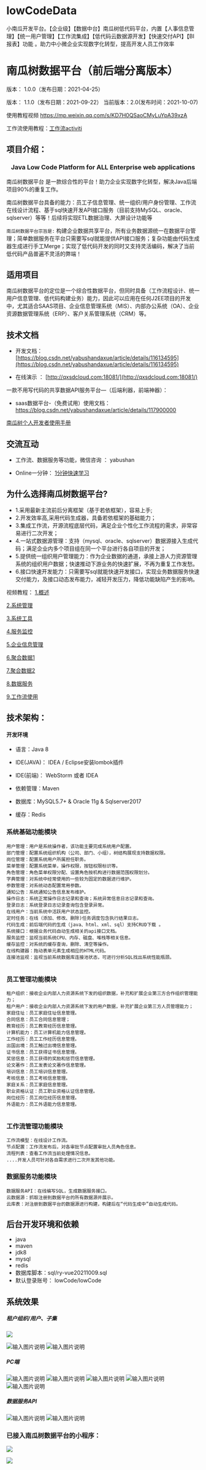 # lowCodeData
小南瓜开发平台。【企业级】【数据中台】南瓜树低代码平台，内置【人事信息管理】【统一用户管理】【工作流集成】【低代码云数据源开发】【快速交付API】【BI报表】功能 。助力中小微企业实现数字化转型，提高开发人员工作效率

南瓜树数据平台（前后端分离版本）
===============

版本： 1.0.0（发布日期：2021-04-25）

版本： 1.1.0（发布日期：2021-09-22）
当前版本：2.0(发布时间：2021-10-07)


使用教程视频
https://mp.weixin.qq.com/s/KD7H0QSaoCMyLuYpA39xzA

工作流使用教程：[工作流activiti](https://mp.weixin.qq.com/s?__biz=Mzg2NDAzMzY1OA==&mid=2247483884&idx=1&sn=0f651c95c69ddf8ce532ea4de4c3f64e&chksm=ce6ecff9f91946efa54341179691898bad10eb650a914a4cfc1117a828fe586f29e4dd487f91&token=719571060&lang=zh_CN#rd)


项目介绍：
-----------------------------------

<h3 align="center">Java Low Code Platform for ALL Enterprise web applications</h3>

南瓜树数据平台 是一款综合性的平台！助力企业实现数字化转型，解决Java后端项目90%的重复工作。

南瓜树数据平台具备的能力：员工子信息管理、统一组织/用户身份管理、工作流在线设计流程、基于sql快速开发API接口服务（目前支持MySQL、oracle、sqlserver）等等！后续将实现ETL数据治理、大屏设计功能等



`南瓜树数据平台宗旨是:` 构建企业数据共享平台，所有业务数据源统一在数据平台管理；简单数据服务在平台只需要写sql就能提供API接口服务；复杂功能由代码生成器生成进行手工Merge；实现了低代码开发的同时又支持灵活编码，解决了当前低代码产品普遍不灵活的弊端！



适用项目
-----------------------------------
南瓜树数据平台的定位是一个综合性数据平台，但同时具备（工作流程设计、统一用户信息管理、低代码构建业务）能力，因此可以应用在任何J2EE项目的开发中，尤其适合SAAS项目、企业信息管理系统（MIS）、内部办公系统（OA）、企业资源数据管理系统（ERP）、客户关系管理系统（CRM）等。



技术文档
-----------------------------------



- 开发文档：  [https://blog.csdn.net/yabushandaxue/article/details/116134595](https://blog.csdn.net/yabushandaxue/article/details/116134595)

- 在线演示 ： [http://qxsdcloud.com:18081/](http://qxsdcloud.com:18081/)

一款不用写代码的共享数据API服务平台—（后端利器，前端神器）：
- saas数据平台-（免费试用）使用文档：https://blog.csdn.net/yabushandaxue/article/details/117900000

[南瓜树个人开发者使用手册](https://www.bilibili.com/video/BV1CQ4y1273T/)


交流互动
-----------------------------------

- 工作流、数据服务等功能，微信咨询 ：  yabushan


- Online一分钟：  [1分钟快速学习](https://blog.csdn.net/yabushandaxue/article/details/116134595)


为什么选择南瓜树数据平台?
-----------------------------------
* 1.采用最新主流前后分离框架（基于若依框架），容易上手; 
* 2.开发效率高,采用代码生成器，具备若依框架的基础能力；
* 3.集成工作流，开源流程底层代码，满足企业个性化工作流程的需求，非常容易进行二次开发；
* 4.一站式数据源管理：支持（mysql、oracle、sqlserver）数据源接入生成代码；满足企业内多个项目组在同一个平台进行各自项目的开发；
* 5.提供统一组织用户管理能力：作为企业数据的通道，承接上游人力资源管理系统的组织用户数据；快速推动下游业务的快速扩展，不再为重复工作发愁。
* 6.接口快速开发能力：只需要写sql就能快速开发接口，实现业务数据服务快速交付能力，及接口动态发布能力，减轻开发压力，降低功能缺陷产生的影响。

视频教程：
[1.概述](http://mpvideo.qpic.cn/0bf2cqabeaaajqamz526jzqvafgdcikaaeqa.f10002.mp4?dis_k=6c268d0c0d1b5691de7193b8a1ca2dee&dis_t=1634647873&vid=wxv_2080626192612753411&format_id=10002&support_redirect=0&mmversion=false)
 
 [2.系统管理](http://mpvideo.qpic.cn/0bf2jyabeaaaxyam3ak6inqvatwdcjhaaeqa.f10002.mp4?dis_k=18269933dcf4a5a4f3130210d1e753dd&dis_t=1634647873&vid=wxv_2080633037230342145&format_id=10002&support_redirect=0&mmversion=false)
 
[3.系统工具](http://mpvideo.qpic.cn/0bf2geabeaaadaapg5s6irqvamodciyqaeqa.f10002.mp4?dis_k=01ef39e110246eea0ead46d95b262868&dis_t=1634647873&vid=wxv_2080638299806793730&format_id=10002&support_redirect=0&mmversion=false)

[4.服务监控](http://mpvideo.qpic.cn/0b78ouaagaaah4aofdk6jrqva5odan2qaaya.f10002.mp4?dis_k=40f8b847222e3996188cfd829349527e&dis_t=1634647874&vid=wxv_2080639012955914240&format_id=10002&support_redirect=0&mmversion=false)

[5.企业信息管理](http://mpvideo.qpic.cn/0bf2gaabeaaajuapho26lbqvamgdciyaaeqa.f10002.mp4?dis_k=cac6e31c46f0e0fa7cc34cdeabfea2b9&dis_t=1634647874&vid=wxv_2080639699848691713&format_id=10002&support_redirect=0&mmversion=false)

[6.聚合数据1](http://mpvideo.qpic.cn/0bf22mabcaaaomapblk6kjqvbu6dchjqaeia.f10002.mp4?dis_k=e26873bb940222b8b88ab836b904fbb7&dis_t=1634647874&vid=wxv_2080640766275649537&format_id=10002&support_redirect=0&mmversion=false)

[7.聚合数据2](http://mpvideo.qpic.cn/0bf2hyabcaaawyaphy26ojqvapwdce7aaeia.f10002.mp4?dis_k=b23771096f8a3c64d8799c323ae31c59&dis_t=1634647873&vid=wxv_2080644222600249345&format_id=10002&support_redirect=0&mmversion=false)


[8.数据服务](http://mpvideo.qpic.cn/0bf2zuabeaaaaqapaqk6lbqvbtodclgqaeqa.f10002.mp4?dis_k=7bc94ec082fcbe97dcd7670e4e4676d6&dis_t=1634647873&vid=wxv_2080645277820026882&format_id=10002&support_redirect=0&mmversion=false)


[9.工作流使用](http://mpvideo.qpic.cn/0bf2vyab4aaabuaiqglkpjqvblwdd2xaahqa.f10002.mp4?dis_k=6be9e6f94c6eff32e37eb0cb026e8db4&dis_t=1634648459&vid=wxv_2093512494676869121&format_id=10002&support_redirect=0&mmversion=false)

技术架构：
-----------------------------------
#### 开发环境

- 语言：Java 8

- IDE(JAVA)： IDEA / Eclipse安装lombok插件 

- IDE(前端)： WebStorm 或者 IDEA

- 依赖管理：Maven

- 数据库：MySQL5.7+  &  Oracle 11g & Sqlserver2017

- 缓存：Redis




### 系统基础功能模块
```
用户管理：用户是系统操作者，该功能主要完成系统用户配置。
部门管理：配置系统组织机构（公司、部门、小组），树结构展现支持数据权限。
岗位管理：配置系统用户所属担任职务。
菜单管理：配置系统菜单，操作权限，按钮权限标识等。
角色管理：角色菜单权限分配、设置角色按机构进行数据范围权限划分。
字典管理：对系统中经常使用的一些较为固定的数据进行维护。
参数管理：对系统动态配置常用参数。
通知公告：系统通知公告信息发布维护。
操作日志：系统正常操作日志记录和查询；系统异常信息日志记录和查询。
登录日志：系统登录日志记录查询包含登录异常。
在线用户：当前系统中活跃用户状态监控。
定时任务：在线（添加、修改、删除)任务调度包含执行结果日志。
代码生成：前后端代码的生成（java、html、xml、sql）支持CRUD下载 。
系统接口：根据业务代码自动生成相关的api接口文档。
服务监控：监视当前系统CPU、内存、磁盘、堆栈等相关信息。
缓存监控：对系统的缓存查询，删除、清空等操作。
在线构建器：拖动表单元素生成相应的HTML代码。
连接池监视：监视当前系统数据库连接池状态，可进行分析SQL找出系统性能瓶颈。
   
```



### 员工管理功能模块
```
租户组织：接收企业内部人力资源系统下发的组织数据，补充和扩展企业第三方合作组织管理能力；
租户用户：接收企业内部人力资源系统下发的用户数据，补充扩展企业第三方人员管理能力；
家庭住址：员工家庭住址信息管理。
合同信息：员工合同信息管理；
教育经历：员工教育经历信息管理。
计算机能力：员工计算机能力信息管理。
工作经历：员工工作经历信息管理。
出国出境：员工触过出境信息管理。
证书信息：员工获得证书信息管理。
奖惩信息：员工获得的奖励和惩罚信息管理。
论文著作：员工发表论文著作信息管理。
培训信息：员工培训信息管理。
考核信息：员工考核信息管理。
家庭关系：员工家庭信息管理。
职业资格认证：员工职业资格认证信息管理。
岗位经历：员工岗位经历信息管理。
外语能力：员工外语能力信息管理。
   
```



### 工作流管理功能模块
```
工作流模型：在线设计工作流。
节点配置：工作流发布后，对各审批节点配置审批人员角色信息。
流程列表：查看工作流当前处理情况信息。
....开发人员可针对各自需求进行二次开发其他功能。

```

### 数据服务功能模块
```
数据服务API：在线编写SQL，生成数据服务接口。
云数据源：抓取注册到数据平台的所有数据源并展示。
云库表：对注册到数据平台的数据源进行构建，构建后在“代码生成中”自动生成代码。

```



后台开发环境和依赖
----
- java
- maven
- jdk8
- mysql
- redis
- 数据库脚本：sql/ry-vue20211009.sql
- 默认登录账号： lowCode/lowCode



系统效果
----
##### 租户组织/用户、子集
![](https://img-blog.csdnimg.cn/20210425180304817.png?x-oss-process=image/watermark,type_ZmFuZ3poZW5naGVpdGk,shadow_10,text_aHR0cHM6Ly9ibG9nLmNzZG4ubmV0L3N4ZjE5OTc=,size_16,color_FFFFFF,t_70)

![输入图片说明](https://img-blog.csdnimg.cn/20210425180539465.png?x-oss-process=image/watermark,type_ZmFuZ3poZW5naGVpdGk,shadow_10,text_aHR0cHM6Ly9ibG9nLmNzZG4ubmV0L3N4ZjE5OTc=,size_16,color_FFFFFF,t_70)
![输入图片说明](https://img-blog.csdnimg.cn/20210425180724437.png?x-oss-process=image/watermark,type_ZmFuZ3poZW5naGVpdGk,shadow_10,text_aHR0cHM6Ly9ibG9nLmNzZG4ubmV0L3N4ZjE5OTc=,size_16,color_FFFFFF,t_70)
##### PC端
![输入图片说明](https://img-blog.csdnimg.cn/20210425180904979.png?x-oss-process=image/watermark,type_ZmFuZ3poZW5naGVpdGk,shadow_10,text_aHR0cHM6Ly9ibG9nLmNzZG4ubmV0L3N4ZjE5OTc=,size_16,color_FFFFFF,t_70)
![输入图片说明](https://img-blog.csdnimg.cn/202104251816473.png?x-oss-process=image/watermark,type_ZmFuZ3poZW5naGVpdGk,shadow_10,text_aHR0cHM6Ly9ibG9nLmNzZG4ubmV0L3N4ZjE5OTc=,size_16,color_FFFFFF,t_70)
![输入图片说明](https://img-blog.csdnimg.cn/20210425181844528.png?x-oss-process=image/watermark,type_ZmFuZ3poZW5naGVpdGk,shadow_10,text_aHR0cHM6Ly9ibG9nLmNzZG4ubmV0L3N4ZjE5OTc=,size_16,color_FFFFFF,t_70)
![输入图片说明](https://img-blog.csdnimg.cn/20210425181913516.png?x-oss-process=image/watermark,type_ZmFuZ3poZW5naGVpdGk,shadow_10,text_aHR0cHM6Ly9ibG9nLmNzZG4ubmV0L3N4ZjE5OTc=,size_16,color_FFFFFF,t_70)
![输入图片说明](https://img-blog.csdnimg.cn/20210425181944171.png?x-oss-process=image/watermark,type_ZmFuZ3poZW5naGVpdGk,shadow_10,text_aHR0cHM6Ly9ibG9nLmNzZG4ubmV0L3N4ZjE5OTc=,size_16,color_FFFFFF,t_70)


##### 数据服务API
![输入图片说明](https://img-blog.csdnimg.cn/20210425182433172.png?x-oss-process=image/watermark,type_ZmFuZ3poZW5naGVpdGk,shadow_10,text_aHR0cHM6Ly9ibG9nLmNzZG4ubmV0L3N4ZjE5OTc=,size_16,color_FFFFFF,t_70)
![输入图片说明](https://img-blog.csdnimg.cn/2021042518235235.png?x-oss-process=image/watermark,type_ZmFuZ3poZW5naGVpdGk,shadow_10,text_aHR0cHM6Ly9ibG9nLmNzZG4ubmV0L3N4ZjE5OTc=,size_16,color_FFFFFF,t_70)



### 已接入南瓜树数据平台的小程序：

![](https://www.qxsdcloud.com/xiaoyi_marry/logo1.jpg)


![](https://www.qxsdcloud.com/xiaoyi_marry/bk.jpg)

